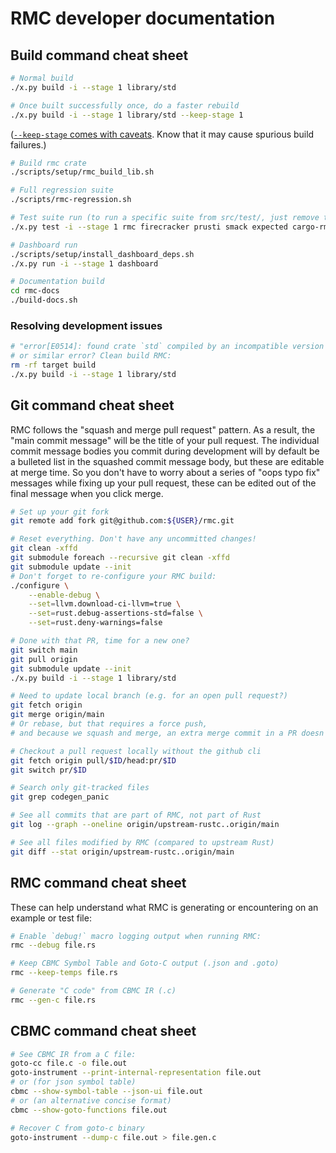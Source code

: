 # RMC developer documentation

## Build command cheat sheet

```bash
# Normal build
./x.py build -i --stage 1 library/std
```
```bash
# Once built successfully once, do a faster rebuild
./x.py build -i --stage 1 library/std --keep-stage 1
```
([`--keep-stage` comes with caveats](https://rustc-dev-guide.rust-lang.org/building/suggested.html#incremental-builds-with---keep-stage). Know that it may cause spurious build failures.)
```bash
# Build rmc crate
./scripts/setup/rmc_build_lib.sh
```
```bash
# Full regression suite
./scripts/rmc-regression.sh
```
```bash
# Test suite run (to run a specific suite from src/test/, just remove the others)
./x.py test -i --stage 1 rmc firecracker prusti smack expected cargo-rmc
```
```bash
# Dashboard run
./scripts/setup/install_dashboard_deps.sh
./x.py run -i --stage 1 dashboard
```
```bash
# Documentation build
cd rmc-docs
./build-docs.sh 
```

### Resolving development issues

```bash
# "error[E0514]: found crate `std` compiled by an incompatible version of rustc"
# or similar error? Clean build RMC:
rm -rf target build
./x.py build -i --stage 1 library/std
```

## Git command cheat sheet

RMC follows the "squash and merge pull request" pattern.
As a result, the "main commit message" will be the title of your pull request.
The individual commit message bodies you commit during development will by default be a bulleted list in the squashed commit message body, but these are editable at merge time.
So you don't have to worry about a series of "oops typo fix" messages while fixing up your pull request, these can be edited out of the final message when you click merge.

```bash
# Set up your git fork
git remote add fork git@github.com:${USER}/rmc.git
```
```bash
# Reset everything. Don't have any uncommitted changes!
git clean -xffd
git submodule foreach --recursive git clean -xffd
git submodule update --init
# Don't forget to re-configure your RMC build:
./configure \
    --enable-debug \
    --set=llvm.download-ci-llvm=true \
    --set=rust.debug-assertions-std=false \
    --set=rust.deny-warnings=false
```
```bash
# Done with that PR, time for a new one?
git switch main
git pull origin
git submodule update --init
./x.py build -i --stage 1 library/std
```
```bash
# Need to update local branch (e.g. for an open pull request?)
git fetch origin
git merge origin/main
# Or rebase, but that requires a force push,
# and because we squash and merge, an extra merge commit in a PR doesn't hurt.
```
```bash
# Checkout a pull request locally without the github cli
git fetch origin pull/$ID/head:pr/$ID
git switch pr/$ID
```
```bash
# Search only git-tracked files
git grep codegen_panic
```
```bash
# See all commits that are part of RMC, not part of Rust
git log --graph --oneline origin/upstream-rustc..origin/main
```
```bash
# See all files modified by RMC (compared to upstream Rust)
git diff --stat origin/upstream-rustc..origin/main
```

## RMC command cheat sheet

These can help understand what RMC is generating or encountering on an example or test file:

```bash
# Enable `debug!` macro logging output when running RMC:
rmc --debug file.rs
```
```bash
# Keep CBMC Symbol Table and Goto-C output (.json and .goto)
rmc --keep-temps file.rs
```
```bash
# Generate "C code" from CBMC IR (.c)
rmc --gen-c file.rs
```

## CBMC command cheat sheet

```bash
# See CBMC IR from a C file:
goto-cc file.c -o file.out
goto-instrument --print-internal-representation file.out
# or (for json symbol table)
cbmc --show-symbol-table --json-ui file.out
# or (an alternative concise format)
cbmc --show-goto-functions file.out
```
```bash
# Recover C from goto-c binary
goto-instrument --dump-c file.out > file.gen.c
```
